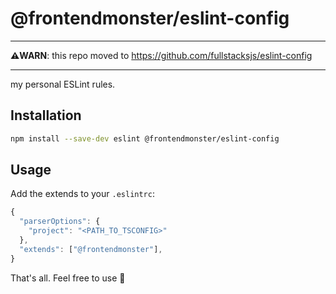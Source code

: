 # @frontendmonster/eslint-config

---

**⚠️WARN**: this repo moved to https://github.com/fullstacksjs/eslint-config

---

my personal ESLint rules.

## Installation

```sh
npm install --save-dev eslint @frontendmonster/eslint-config
```

## Usage

Add the extends to your `.eslintrc`:

```javascript
{
  "parserOptions": {
    "project": "<PATH_TO_TSCONFIG>"
  },
  "extends": ["@frontendmonster"],
}
```

That's all. Feel free to use 💛
